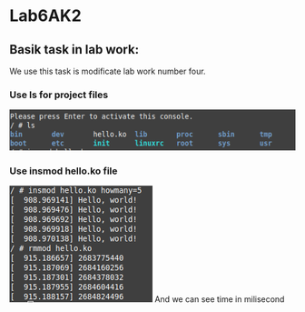 # Lab6AK2
## Basik task in lab work:
We use this task is modificate lab work number four.
### Use ls for project files
![](https://github.com/Threadripper1/Lab6AK2/blob/main/images/1.png)
### Use insmod hello.ko file
![](https://github.com/Threadripper1/Lab6AK2/blob/main/images/2.png)
And we can see time in milisecond
